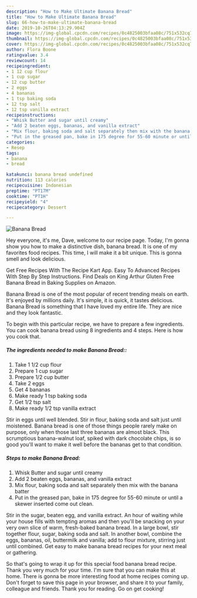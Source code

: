```yaml
---
description: "How to Make Ultimate Banana Bread"
title: "How to Make Ultimate Banana Bread"
slug: 66-how-to-make-ultimate-banana-bread
date: 2019-10-26T04:13:29.904Z
image: https://img-global.cpcdn.com/recipes/0c4825003bfaa08c/751x532cq70/banana-bread-recipe-main-photo.jpg
thumbnail: https://img-global.cpcdn.com/recipes/0c4825003bfaa08c/751x532cq70/banana-bread-recipe-main-photo.jpg
cover: https://img-global.cpcdn.com/recipes/0c4825003bfaa08c/751x532cq70/banana-bread-recipe-main-photo.jpg
author: Flora Boone
ratingvalue: 3.4
reviewcount: 14
recipeingredient:
- 1 12 cup flour
- 1 cup sugar
- 12 cup butter
- 2 eggs
- 4 bananas
- 1 tsp baking soda
- 12 tsp salt
- 12 tsp vanilla extract
recipeinstructions:
- "Whisk Butter and sugar until creamy"
- "Add 2 beaten eggs, bananas, and vanilla extract"
- "Mix flour, baking soda and salt separately then mix with the banana batter"
- "Put in the greased pan, bake in 175 degree for 55-60 minute or until a skewer inserted come out clean."
categories:
- Resep
tags:
- banana
- bread

katakunci: banana bread undefined
nutrition: 113 calories
recipecuisine: Indonesian
preptime: "PT17M"
cooktime: "PT1H"
recipeyield: "4"
recipecategory: Dessert

---
```



![Banana Bread](https://img-global.cpcdn.com/recipes/0c4825003bfaa08c/751x532cq70/banana-bread-recipe-main-photo.jpg)

Hey everyone, it's me, Dave, welcome to our recipe page. Today, I'm gonna show you how to make a distinctive dish, banana bread. It is one of my favorites food recipes. This time, I will make it a bit unique. This is gonna smell and look delicious.

Get Free Recipes With The Recipe Kart App. Easy To Advanced Recipes With Step By Step Instructions. Find Deals on King Arthur Gluten Free Banana Bread in Baking Supplies on Amazon.

Banana Bread is one of the most popular of recent trending meals on earth. It's enjoyed by millions daily. It's simple, it is quick, it tastes delicious. Banana Bread is something that I have loved my entire life. They are nice and they look fantastic.


To begin with this particular recipe, we have to prepare a few ingredients. You can cook banana bread using 8 ingredients and 4 steps. Here is how you cook that.

##### The ingredients needed to make Banana Bread::

1. Take 1 1/2 cup flour
1. Prepare 1 cup sugar
1. Prepare 1/2 cup butter
1. Take 2 eggs
1. Get 4 bananas
1. Make ready 1 tsp baking soda
1. Get 1/2 tsp salt
1. Make ready 1/2 tsp vanilla extract


Stir in eggs until well blended. Stir in flour, baking soda and salt just until moistened. Banana bread is one of those things people rarely make on purpose, only when those last three bananas are almost black. This scrumptious banana-walnut loaf, spiked with dark chocolate chips, is so good you&#39;ll want to make it well before the bananas get to that condition. 

##### Steps to make Banana Bread:

1. Whisk Butter and sugar until creamy
1. Add 2 beaten eggs, bananas, and vanilla extract
1. Mix flour, baking soda and salt separately then mix with the banana batter
1. Put in the greased pan, bake in 175 degree for 55-60 minute or until a skewer inserted come out clean.


Stir in the sugar, beaten egg, and vanilla extract. An hour of waiting while your house fills with tempting aromas and then you&#39;ll be snacking on your very own slice of warm, fresh-baked banana bread. In a large bowl, stir together flour, sugar, baking soda and salt. In another bowl, combine the eggs, bananas, oil, buttermilk and vanilla; add to flour mixture, stirring just until combined. Get easy to make banana bread recipes for your next meal or gathering. 

So that's going to wrap it up for this special food banana bread recipe. Thank you very much for your time. I'm sure that you can make this at home. There is gonna be more interesting food at home recipes coming up. Don't forget to save this page in your browser, and share it to your family, colleague and friends. Thank you for reading. Go on get cooking!
